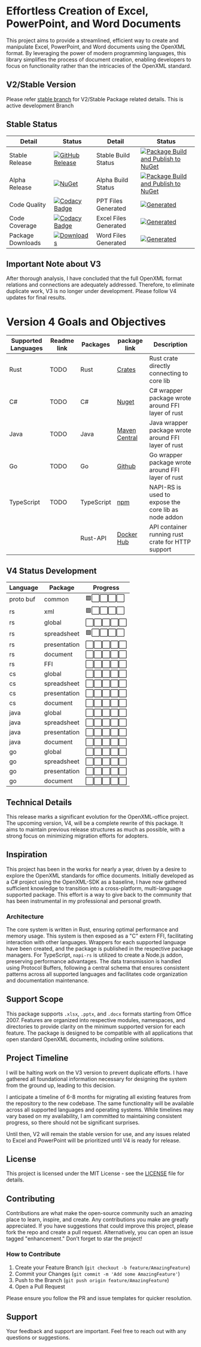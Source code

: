 # Effortless Creation of Excel, PowerPoint, and Word Documents

This project aims to provide a streamlined, efficient way to create and manipulate Excel, PowerPoint, and Word documents using the OpenXML format. By leveraging the power of modern programming languages, this library simplifies the process of document creation, enabling developers to focus on functionality rather than the intricacies of the OpenXML standard.

## V2/Stable Version

Please refer [stable branch](https://github.com/DraviaVemal/OpenXML-Office/tree/stable) for V2/Stable Package related details. This is active development Branch

## Stable Status
| Detail            | Status                                                                                                                                                                                                                                       | Detail                | Status                                                                                                                                                                                                                                            |
| ----------------- | -------------------------------------------------------------------------------------------------------------------------------------------------------------------------------------------------------------------------------------------- | --------------------- | ------------------------------------------------------------------------------------------------------------------------------------------------------------------------------------------------------------------------------------------------- |
| Stable Release    | [![GitHub Release](https://img.shields.io/github/v/release/DraviaVemal/OpenXML-Office?sort=semver&label=Stable%20Release)](https://openxml-office.draviavemal.com/)                                                                          | Stable Build Status   | [![Package Build and Publish to NuGet](https://github.com/DraviaVemal/OpenXMLOffice/actions/workflows/nuget-publish-stable.yml/badge.svg?branch=stable)](https://github.com/DraviaVemal/OpenXMLOffice/actions/workflows/nuget-publish-stable.yml) |
| Alpha Release     | [![NuGet](https://img.shields.io/nuget/vpre/OpenXMLOffice.Presentation.svg)](https://www.nuget.org/packages/OpenXMLOffice.Presentation)                                                                                                      | Alpha Build Status    | [![Package Build and Publish to NuGet](https://github.com/DraviaVemal/OpenXMLOffice/actions/workflows/nuget-publish-alpha.yml/badge.svg?branch=alpha)](https://github.com/DraviaVemal/OpenXMLOffice/actions/workflows/nuget-publish-alpha.yml)    |
| Code Quality      | [![Codacy Badge](https://app.codacy.com/project/badge/Grade/5b420a599805426ab8a990a1a741247a)](https://app.codacy.com/gh/DraviaVemal/OpenXML-Office/dashboard?utm_source=gh&utm_medium=referral&utm_content=&utm_campaign=Badge_grade)       | PPT Files Generated   | [![Generated](https://draviavemal.com/openxml-office/powerpoint-count.svg)](https://openxml-office.draviavemal.com/)                                                                                                                              |
| Code Coverage     | [![Codacy Badge](https://app.codacy.com/project/badge/Coverage/5b420a599805426ab8a990a1a741247a)](https://app.codacy.com/gh/DraviaVemal/OpenXML-Office/dashboard?utm_source=gh&utm_medium=referral&utm_content=&utm_campaign=Badge_coverage) | Excel Files Generated | [![Generated](https://draviavemal.com/openxml-office/excel-count.svg)](https://openxml-office.draviavemal.com/)                                                                                                                                   |
| Package Downloads | [![Downloads](https://img.shields.io/nuget/dt/OpenXMLOffice.Presentation.svg)](https://www.nuget.org/packages/OpenXMLOffice.Presentation)                                                                                                    | Word Files Generated  | [![Generated](https://draviavemal.com/openxml-office/word-count.svg)](https://openxml-office.draviavemal.com/)                                                                                                                                    |

## Important Note about V3

After thorough analysis, I have concluded that the full OpenXML format relations and connections are adequately addressed. Therefore, to eliminate duplicate work, V3 is no longer under development. Please follow V4 updates for final results.

# Version 4 Goals and Objectives

| Supported Languages | Readme link | Packages   | package link                                             | Description                                          |
| ------------------- | ----------- | ---------- | -------------------------------------------------------- | ---------------------------------------------------- |
| Rust                | TODO        | Rust       | [Crates](https://crates.io/)                             | Rust crate directly connecting to core lib           |
| C#                  | TODO        | C#         | [Nuget](https://www.nuget.org/)                          | C# wrapper package wrote around FFI layer of rust    |
| Java                | TODO        | Java       | [Maven Central](https://mvnrepository.com/)              | Java wrapper package wrote around FFI layer of rust  |
| Go                  | TODO        | Go         | [Github](https://github.com/DraviaVemal/OpenXML-Office/) | Go wrapper package wrote around FFI layer of rust    |
| TypeScript          | TODO        | TypeScript | [npm](https://www.npmjs.com/)                            | NAPI-RS is used to expose the core lib as node addon |
|                     |             | Rust-API   | [Docker Hub](https://hub.docker.com/)                    | API container running rust crate for HTTP support    |

## V4 Status Development

| Language  | Package      | Progress |
| --------- | ------------ | -------- |
| proto buf | common       | 🟩⬜⬜⬜⬜    |
| rs        | xml          | 🟩⬜⬜⬜⬜    |
| rs        | global       | ⬜⬜⬜⬜⬜    |
| rs        | spreadsheet  | 🟩⬜⬜⬜⬜    |
| rs        | presentation | ⬜⬜⬜⬜⬜    |
| rs        | document     | ⬜⬜⬜⬜⬜    |
| rs        | FFI          | ⬜⬜⬜⬜⬜    |
| cs        | global       | ⬜⬜⬜⬜⬜    |
| cs        | spreadsheet  | ⬜⬜⬜⬜⬜    |
| cs        | presentation | ⬜⬜⬜⬜⬜    |
| cs        | document     | ⬜⬜⬜⬜⬜    |
| java      | global       | ⬜⬜⬜⬜⬜    |
| java      | spreadsheet  | ⬜⬜⬜⬜⬜    |
| java      | presentation | ⬜⬜⬜⬜⬜    |
| java      | document     | ⬜⬜⬜⬜⬜    |
| go        | global       | ⬜⬜⬜⬜⬜    |
| go        | spreadsheet  | ⬜⬜⬜⬜⬜    |
| go        | presentation | ⬜⬜⬜⬜⬜    |
| go        | document     | ⬜⬜⬜⬜⬜    |

## Technical Details

This release marks a significant evolution for the OpenXML-office project. The upcoming version, V4, will be a complete rewrite of this package. It aims to maintain previous release structures as much as possible, with a strong focus on minimizing migration efforts for adopters.

## Inspiration

This project has been in the works for nearly a year, driven by a desire to explore the OpenXML standards for office documents. Initially developed as a C# project using the OpenXML-SDK as a baseline, I have now gathered sufficient knowledge to transition into a cross-platform, multi-language supported package. This effort is a way to give back to the community that has been instrumental in my professional and personal growth.

### Architecture

The core system is written in Rust, ensuring optimal performance and memory usage. This system is then exposed as a "C" extern FFI, facilitating interaction with other languages. Wrappers for each supported language have been created, and the package is published in the respective package managers. For TypeScript, `napi-rs` is utilized to create a Node.js addon, preserving performance advantages. The data transmission is handled using Protocol Buffers, following a central schema that ensures consistent patterns across all supported languages and facilitates code organization and documentation maintenance.

## Support Scope

This package supports `.xlsx`, `.pptx`, and `.docx` formats starting from Office 2007. Features are organized into respective modules, namespaces, and directories to provide clarity on the minimum supported version for each feature. The package is designed to be compatible with all applications that open standard OpenXML documents, including online solutions.

## Project Timeline

I will be halting work on the V3 version to prevent duplicate efforts. I have gathered all foundational information necessary for designing the system from the ground up, leading to this decision. 

I anticipate a timeline of 6-8 months for migrating all existing features from the repository to the new codebase. The same functionality will be available across all supported languages and operating systems. While timelines may vary based on my availability, I am committed to maintaining consistent progress, so there should not be significant surprises.

Until then, V2 will remain the stable version for use, and any issues related to Excel and PowerPoint will be prioritized until V4 is ready for release.

## License

This project is licensed under the MIT License - see the [LICENSE](LICENSE) file for details.

## Contributing

Contributions are what make the open-source community such an amazing place to learn, inspire, and create. Any contributions you make are greatly appreciated. If you have suggestions that could improve this project, please fork the repo and create a pull request. Alternatively, you can open an issue tagged "enhancement." Don’t forget to star the project!

### How to Contribute

1. Create your Feature Branch (`git checkout -b feature/AmazingFeature`)
2. Commit your Changes (`git commit -m 'Add some AmazingFeature'`)
3. Push to the Branch (`git push origin feature/AmazingFeature`)
4. Open a Pull Request 

Please ensure you follow the PR and issue templates for quicker resolution.

## Support

Your feedback and support are important. Feel free to reach out with any questions or suggestions.
